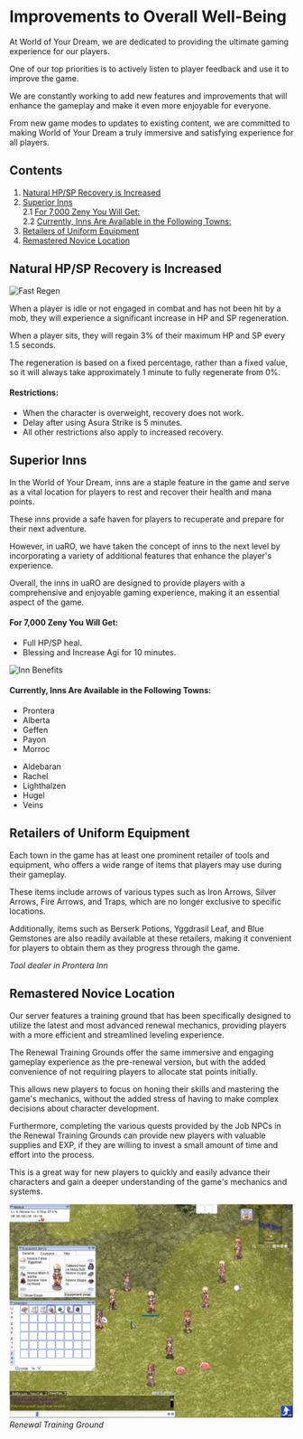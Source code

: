 # Improvements to Overall Well-Being


At World of Your Dream, we are dedicated to providing the ultimate gaming experience for our players.

One of our top priorities is to actively listen to player feedback and use it to improve the game.

We are constantly working to add new features and improvements that will enhance the gameplay and make it even more enjoyable for everyone.

From new game modes to updates to existing content, we are committed to making World of Your Dream a truly immersive and satisfying experience for all players.

## Contents
1. [Natural HP/SP Recovery is Increased](#natural-hpsp-recovery-is-increased)
2. [Superior Inns](#superior-inns)
   <br>2.1 [For 7,000 Zeny You Will Get:](#for-7000-zeny-you-will-get)
   <br>2.2 [Currently, Inns Are Available in the Following Towns:](#currently-inns-are-available-in-the-following-towns)
3. [Retailers of Uniform Equipment](#retailers-of-uniform-equipment)
4. [Remastered Novice Location](#remastered-novice-location)


## **Natural HP/SP Recovery is Increased**

![Fast Regen](img/Fastregensit.gif)

When a player is idle or not engaged in combat and has not been hit by a mob, they will experience a significant increase in HP and SP regeneration.

When a player sits, they will regain 3% of their maximum HP and SP every 1.5 seconds.

The regeneration is based on a fixed percentage, rather than a fixed value, so it will always take approximately 1 minute to fully regenerate from 0%.

#### **Restrictions:**<br>
* When the character is overweight, recovery does not work.<br>
* Delay after using Asura Strike is 5 minutes.<br>
* All other restrictions also apply to increased recovery.

## **Superior Inns**

In the World of Your Dream, inns are a staple feature in the game and serve as a vital location for players to rest and recover their health and mana points.

These inns provide a safe haven for players to recuperate and prepare for their next adventure.

However, in uaRO, we have taken the concept of inns to the next level by incorporating a variety of additional features that enhance the player's experience.

Overall, the inns in uaRO are designed to provide players with a comprehensive and enjoyable gaming experience, making it an essential aspect of the game.

#### **For 7,000 Zeny You Will Get:**
* Full HP/SP heal.
* Blessing and Increase Agi for 10 minutes.

![Inn Benefits](img/Screenshot-2023-01-21-at-20.59.46.png)

#### **Currently, Inns Are Available in the Following Towns:**
* Prontera
* Alberta
* Geffen
* Payon
* Morroc
- Aldebaran
- Rachel
- Lighthalzen
- Hugel
- Veins

## **Retailers of Uniform Equipment**

Each town in the game has at least one prominent retailer of tools and equipment, who offers a wide range of items that players may use during their gameplay.

These items include arrows of various types such as Iron Arrows, Silver Arrows, Fire Arrows, and Traps, which are no longer exclusive to specific locations.

Additionally, items such as Berserk Potions, Yggdrasil Leaf, and Blue Gemstones are also readily available at these retailers, making it convenient for players to obtain them as they progress through the game.

*Tool dealer in Prontera Inn*

## **Remastered Novice Location**

Our server features a training ground that has been specifically designed to utilize the latest and most advanced renewal mechanics, providing players with a more efficient and streamlined leveling experience.

The Renewal Training Grounds offer the same immersive and engaging gameplay experience as the pre-renewal version, but with the added convenience of not requiring players to allocate stat points initially.

This allows new players to focus on honing their skills and mastering the game's mechanics, without the added stress of having to make complex decisions about character development.

Furthermore, completing the various quests provided by the Job NPCs in the Renewal Training Grounds can provide new players with valuable supplies and EXP, if they are willing to invest a small amount of time and effort into the process.

This is a great way for new players to quickly and easily advance their characters and gain a deeper understanding of the game's mechanics and systems.

![Screenshot_2023-01-21_at_18.37](img/Screenshot_2023-01-21_at_18.37.png)<br>
*Renewal Training Ground*
